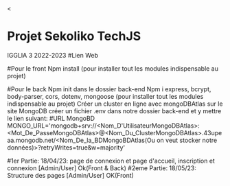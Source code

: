 <
# Projet Sekoliko TechJS
IGGLIA 3 2022-2023
#Lien Web  

#Pour le front 
Npm install (pour installer tout les modules indispensable au projet)

#Pour le back
Npm init dans le dossier back-end
Npm i express, bcrypt, body-parser, cors, dotenv, mongoose (pour installer tout les modules indispensable au projet)
Créer un cluster en ligne avec mongoDBAtlas sur le site MongoDB
créer un fichier .env dans notre dossier back-end et y mettre le lien suivant:
 #URL MongoBD
MONGO_URL='mongodb+srv://<Nom_D'UtilisateurMongoDBAtlas>:<Mot_De_PasseMongoDBAtlas>@<Nom_Du_ClusterMongoDBAtlas>.43upeaa.mongodb.net/<Nom_De_la_BDMongoBDAtlas(Ou on veut stocker notre données)>?retryWrites=true&w=majority'

#1er Partie: 18/04/23: page de connexion et page d'accueil, inscription et connexion [Admin/User] Ok(Front & Back)
#2eme Partie: 18/05/23: Structure des pages [Admin/User] OK(Front)